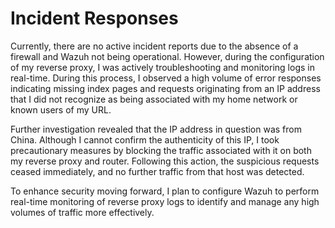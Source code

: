 # Incident Responses

Currently, there are no active incident reports due to the absence of a firewall and Wazuh not being operational. However, during the configuration of my reverse proxy, I was actively troubleshooting and monitoring logs in real-time. During this process, I observed a high volume of error responses indicating missing index pages and requests originating from an IP address that I did not recognize as being associated with my home network or known users of my URL.

Further investigation revealed that the IP address in question was from China. Although I cannot confirm the authenticity of this IP, I took precautionary measures by blocking the traffic associated with it on both my reverse proxy and router. Following this action, the suspicious requests ceased immediately, and no further traffic from that host was detected.

To enhance security moving forward, I plan to configure Wazuh to perform real-time monitoring of reverse proxy logs to identify and manage any high volumes of traffic more effectively.
